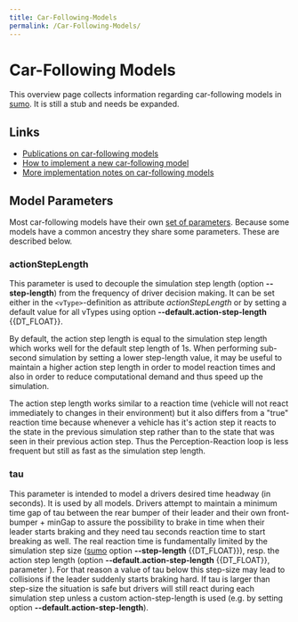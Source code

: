 ```yaml
---
title: Car-Following-Models
permalink: /Car-Following-Models/
---
```


# Car-Following Models

This overview page collects information regarding car-following models
in [sumo](sumo.md). It is still a stub and needs be expanded.

## Links

- [Publications on car-following models](Publications.md#car-following_models)
- [How to implement a new car-following model](Developer/How_To/Car-Following_Model.md)
- [More implementation notes on car-following models](Developer/Implementation_Notes/Vehicle_Models.md)

## Model Parameters

Most car-following models have their own [set of parameters](Definition_of_Vehicles,_Vehicle_Types,_and_Routes.md#car-following_model_parameters).
Because some models have a common ancestry they share some parameters.
These are described below.

### actionStepLength

This parameter is used to decouple the simulation step length (option **--step-length**)
from the frequency of driver decision making. It can be set either in
the `<vType>`-definition as attribute *actionStepLength* or by setting a default
value for all vTypes using option **--default.action-step-length** {{DT_FLOAT}}.

By default, the action step length is equal to the simulation step
length which works well for the default step length of 1s. When
performing sub-second simulation by setting a lower step-length value,
it may be useful to maintain a higher action step length in order to
model reaction times and also in order to reduce computational demand
and thus speed up the simulation.

The action step length works similar to a reaction time (vehicle will not react immediately to changes in their environment) but it also differs from a "true" reaction time because whenever a vehicle has it's action step it reacts to the state in the previous simulation step rather than to the state that was seen in their previous action step. Thus the Perception-Reaction loop is less frequent but still as fast as the simulation step length.

### tau

This parameter is intended to model a drivers desired time headway (in
seconds). It is used by all models. Drivers attempt to maintain a
minimum time gap of tau between the rear bumper of their leader and
their own front-bumper + minGap to assure the possibility to brake in
time when their leader starts braking and they need tau seconds reaction
time to start breaking as well. The real reaction time is fundamentally
limited by the simulation step size ([sumo](sumo.md) option **--step-length** {{DT_FLOAT}}),
resp. the action step length (option **--default.action-step-length** {{DT_FLOAT}}, parameter ). For that reason a
value of tau below this step-size may lead to collisions if the leader
suddenly starts braking hard. If tau is larger than step-size the
situation is safe but drivers will still react during each simulation
step unless a custom action-step-length is used (e.g. by setting option **--default.action-step-length**).
